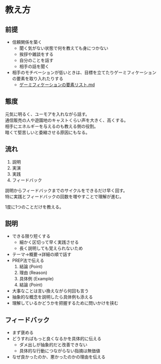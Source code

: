 # 教え方

## 前提

- 信頼関係を築く
    - 聞く気がない状態で何を教えても身につかない
    - 挨拶や雑談をする
    - 自分のことを話す
    - 相手の話を聞く
- 相手のモチベーションが低いときは、目標を立てたりゲーミフィケーションの要素を取り入れたりする
    - [ゲーミフィケーションの要素リスト.md](https://gist.github.com/Foo-x/03672b32e431e5d8ed90bcca65f3b7a2)


## 態度

元気に明るく、ユーモアを入れながら話す。  
通信販売の人や遊園地のキャストくらい声を大きく、高くする。  
相手にエネルギーを与えるのも教える側の役割。  
暗くて堅苦しいと委縮させる原因にもなる。


## 流れ

1. 説明
2. 実演
3. 実践
4. フィードバック

説明からフィードバックまでのサイクルをできるだけ早く回す。  
特に実践とフィードバックの回数を増やすことで理解が進む。

1度に1つのことだけを教える。


## 説明

- できる限り短くする
    - 細かく区切って早く実践させる
    - 長く説明しても覚えられないため
- テーマ→概要→詳細の順で話す
- PREP法で伝える
    1. 結論 (Point)
    2. 理由 (Reason)
    3. 具体例 (Example)
    4. 結論 (Point)
- 大事なことは言い換えながら何回も言う
- 抽象的な概念を説明したら具体例も添える
- 理解しているかどうかを把握するために問いかけを挟む


## フィードバック

- まず褒める
- どうすればもっと良くなるかを具体的に伝える
    - ダメ出しが抽象的だと改善できない
    - 具体的な行動につながらない指摘は無価値
- なぜ良かったのか、悪かったのかの理由を伝える
